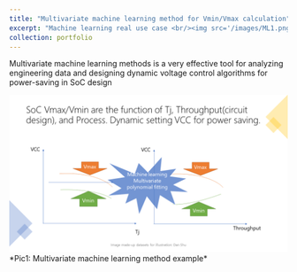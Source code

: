 ```yaml
---
title: "Multivariate machine learning method for Vmin/Vmax calculation"
excerpt: "Machine learning real use case <br/><img src='/images/ML1.png'>"
collection: portfolio
---
```


Multivariate machine learning methods is a very effective tool for analyzing engineering data and designing dynamic voltage control algorithms for power-saving in SoC design

<a href="/images/ML1.png">
    <img 
        src="/images/ML1.png" 
    >
</a>
*Pic1: Multivariate machine learning method example*

